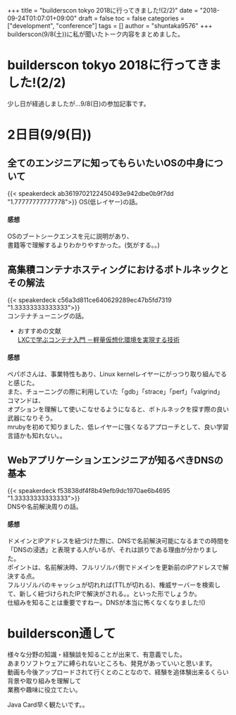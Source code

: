 +++
title = "builderscon tokyo 2018に行ってきました!(2/2)"
date = "2018-09-24T01:07:01+09:00"
draft = false
toc = false
categories = ["development", "conference"]
tags = []
author = "shuntaka9576"
+++
builderscon(9/8(土))に私が聞いたトーク内容をまとめました。  
<!--more-->
# builderscon tokyo 2018に行ってきました!(2/2)
少し日が経過しましたが...9/8(日)の参加記事です。 

# 2日目(9/9(日))  
## 全てのエンジニアに知ってもらいたいOSの中身について
{{< speakerdeck ab3619702122450493e942dbe0b9f7dd  "1.77777777777778">}}
OS(低レイヤー)の話。  

#### 感想
OSのブートシークエンスを元に説明があり、  
書籍等で理解するよりわかりやすかった。(気がする。。)

## 高集積コンテナホスティングにおけるボトルネックとその解法	
{{< speakerdeck c56a3d811ce640629289ec47b5fd7319 "1.33333333333333">}}	
コンテナチューニングの話。  

* おすすめの文献  
[LXCで学ぶコンテナ入門 －軽量仮想化環境を実現する技術](https://gihyo.jp/admin/serial/01/linux_containers?start=20)

#### 感想
ペパボさんは、事業特性もあり、Linux kernelレイヤーにがっつり取り組んでると感じた。  
また、チューニングの際に利用していた「gdb」「strace」「perf」「valgrind」コマンドは、  
オプションを理解して使いこなせるようになると、ボトルネックを探す際の良い武器になりそう。  
mrubyを初めて知りました、低レイヤーに強くなるアプローチとして、良い学習言語かも知れない。。  

## Webアプリケーションエンジニアが知るべきDNSの基本	
{{< speakerdeck f53838df4f8b49efb9dc1970ae6b4695 "1.33333333333333">}}	
DNSや名前解決周りの話。  

#### 感想
ドメインとIPアドレスを紐づけた際に、DNSで名前解決可能になるまでの時間を  
「DNSの浸透」と表現する人がいるが、それは誤りである理由が分かりました。  
ポイントは、名前解決時、フルリゾルバ側でドメインを更新前のIPアドレスで解決する点。  
フルリゾルバのキャッシュが切れれば(TTLが切れる)、権威サーバーを検索して、新しく紐づけられたIPで解決がされる。。といった形でしょうか。  
仕組みを知ることは重要ですねー。DNSが本当に怖くなくなりました!()  

# builderscon通して  
様々な分野の知識・経験談を知ることが出来て、有意義でした。  
あまりソフトウェアに縛られないところも、発見があっていいと思います。  
動画も今後アップロードされて行くとのことなので、経験を追体験出来るくらい背景や取り組みを理解して  
業務や趣味に役立てたい。  

Java Card早く観たいです。。
